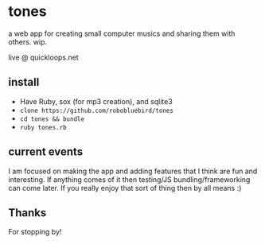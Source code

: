 # tones

a web app for creating small computer musics and sharing them with others. wip.

live @ quickloops.net

## install

- Have Ruby, sox (for mp3 creation), and sqlite3
- `clone https://github.com/robobluebird/tones`
- `cd tones && bundle`
- `ruby tones.rb`

## current events

I am focused on making the app and adding features that I think are fun and interesting. If anything comes of it then testing/JS bundling/frameworking can come later. If you really enjoy that sort of thing then by all means :)

## Thanks

For stopping by!
